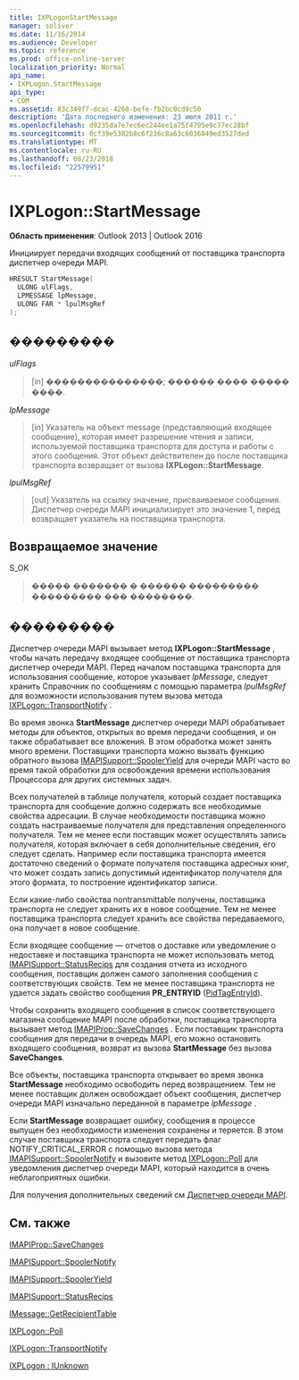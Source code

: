 ```yaml
---
title: IXPLogonStartMessage
manager: soliver
ms.date: 11/16/2014
ms.audience: Developer
ms.topic: reference
ms.prod: office-online-server
localization_priority: Normal
api_name:
- IXPLogon.StartMessage
api_type:
- COM
ms.assetid: 83c349f7-dcac-4268-befe-fb2bc0cd9c50
description: 'Дата последнего изменения: 23 июля 2011 г.'
ms.openlocfilehash: d9235da7e7ec6ec244ee1a75f4795e9c77ec28bf
ms.sourcegitcommit: 0cf39e5382b8c6f236c8a63c6036849ed3527ded
ms.translationtype: MT
ms.contentlocale: ru-RU
ms.lasthandoff: 08/23/2018
ms.locfileid: "22579951"
---
```

# <a name="ixplogonstartmessage"></a>IXPLogon::StartMessage

  
  
**Область применения**: Outlook 2013 | Outlook 2016 
  
Инициирует передачи входящих сообщений от поставщика транспорта диспетчер очереди MAPI.
  
```cpp
HRESULT StartMessage(
  ULONG ulFlags,
  LPMESSAGE lpMessage,
  ULONG FAR * lpulMsgRef
);
```

## <a name="parameters"></a>���������

 _ulFlags_
  
> [in] ���������������; ������ ���� ����� ����.
    
 _lpMessage_
  
> [in] Указатель на объект message (представляющий входящее сообщение), которая имеет разрешение чтения и записи, используемой поставщика транспорта для доступа и работы с этого сообщения. Этот объект действителен до после поставщика транспорта возвращает от вызова **IXPLogon::StartMessage**.
    
 _lpulMsgRef_
  
> [out] Указатель на ссылку значение, присваиваемое сообщения. Диспетчер очереди MAPI инициализирует это значение 1, перед возвращает указатель на поставщика транспорта.
    
## <a name="return-value"></a>Возвращаемое значение

S_OK 
  
> ����� ������� � ������ ��������� ��������� ��� ��������.
    
## <a name="remarks"></a>���������

Диспетчер очереди MAPI вызывает метод **IXPLogon::StartMessage** , чтобы начать передачу входящее сообщение от поставщика транспорта диспетчер очереди MAPI. Перед началом поставщика транспорта для использования сообщение, которое указывает _lpMessage_, следует хранить Справочник по сообщениям с помощью параметра _lpulMsgRef_ для возможности использования путем вызова метода [IXPLogon::TransportNotify](ixplogon-transportnotify.md) . 
  
Во время звонка **StartMessage** диспетчер очереди MAPI обрабатывает методы для объектов, открытых во время передачи сообщения, и он также обрабатывает все вложения. В этом обработка может занять много времени. Поставщики транспорта можно вызвать функцию обратного вызова [IMAPISupport::SpoolerYield](imapisupport-spooleryield.md) для очереди MAPI часто во время такой обработки для освобождения времени использования Процессора для других системных задач. 
  
Всех получателей в таблице получателя, который создает поставщика транспорта для сообщение должно содержать все необходимые свойства адресации. В случае необходимости поставщика можно создать настраиваемые получателя для представления определенного получателя. Тем не менее если поставщик может осуществлять запись получателя, которая включает в себя дополнительные сведения, его следует сделать. Например если поставщика транспорта имеется достаточно сведений о формате получателя поставщика адресных книг, что может создать запись допустимый идентификатор получателя для этого формата, то построение идентификатор записи.
  
Если какие-либо свойства nontransmittable получены, поставщика транспорта не следует хранить их в новое сообщение. Тем не менее поставщика транспорта следует хранить все свойства передаваемого, она получает в новое сообщение.
  
Если входящее сообщение — отчетов о доставке или уведомление о недоставке и поставщика транспорта не может использовать метод [IMAPISupport::StatusRecips](imapisupport-statusrecips.md) для создания отчета из исходного сообщения, поставщик должен самого заполнения сообщения с соответствующих свойств. Тем не менее поставщика транспорта не удается задать свойство сообщения **PR_ENTRYID** ([PidTagEntryId](pidtagentryid-canonical-property.md)).
  
Чтобы сохранить входящего сообщения в список соответствующего магазина сообщение MAPI после обработки, поставщика транспорта вызывает метод [IMAPIProp::SaveChanges](imapiprop-savechanges.md) . Если поставщик транспорта сообщения для передачи в очередь MAPI, его можно остановить входящего сообщения, возврат из вызова **StartMessage** без вызова **SaveChanges**.
  
Все объекты, поставщика транспорта открывает во время звонка **StartMessage** необходимо освободить перед возвращением. Тем не менее поставщик должен освобождает объект сообщения, диспетчер очереди MAPI изначально переданной в параметре _lpMessage_ . 
  
Если **StartMessage** возвращает ошибку, сообщения в процессе выпущен без необходимости изменения сохранены и теряется. В этом случае поставщика транспорта следует передать флаг NOTIFY_CRITICAL_ERROR с помощью вызова метода [IMAPISupport::SpoolerNotify](imapisupport-spoolernotify.md) и вызовите метод [IXPLogon::Poll](ixplogon-poll.md) для уведомления диспетчер очереди MAPI, который находится в очень неблагоприятных ошибки. 
  
Для получения дополнительных сведений см [Диспетчер очереди MAPI](interacting-with-the-mapi-spooler.md). 
  
## <a name="see-also"></a>См. также



[IMAPIProp::SaveChanges](imapiprop-savechanges.md)
  
[IMAPISupport::SpoolerNotify](imapisupport-spoolernotify.md)
  
[IMAPISupport::SpoolerYield](imapisupport-spooleryield.md)
  
[IMAPISupport::StatusRecips](imapisupport-statusrecips.md)
  
[IMessage::GetRecipientTable](imessage-getrecipienttable.md)
  
[IXPLogon::Poll](ixplogon-poll.md)
  
[IXPLogon::TransportNotify](ixplogon-transportnotify.md)
  
[IXPLogon : IUnknown](ixplogoniunknown.md)


